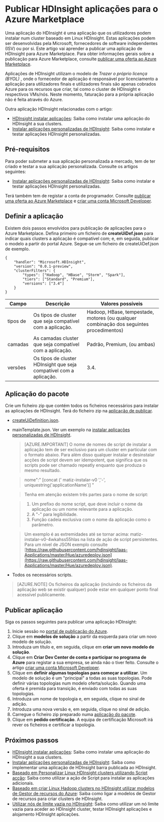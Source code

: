 <properties
    pageTitle="Publicar aplicações HDInsight | Microsoft Azure"
    description="Saiba como criar e publicar aplicações HDInsight."
    services="hdinsight"
    documentationCenter=""
    authors="mumian"
    manager="jhubbard"
    editor="cgronlun"
    tags="azure-portal"/>

<tags
    ms.service="hdinsight"
    ms.devlang="na"
    ms.topic="hero-article"
    ms.tgt_pltfrm="na"
    ms.workload="big-data"
    ms.date="10/18/2016"
    ms.author="jgao"/>

# <a name="publish-hdinsight-applications-into-the-azure-marketplace"></a>Publicar HDInsight aplicações para o Azure Marketplace

Uma aplicação do HDInsight é uma aplicação que os utilizadores podem instalar num cluster baseado em Linux HDInsight. Estas aplicações podem ser desenvolvidas pela Microsoft, fornecedores de software independentes (ISV) ou por si. Este artigo vai aprender a publicar uma aplicação de HDInsight para Azure Marketplace.  Para obter informações gerais sobre a publicação para Azure Marketplace, consulte [publicar uma oferta ao Azure Marketplace](../marketplace-publishing/marketplace-publishing-getting-started.md).

Aplicações de HDInsight utilizam o modelo de *Trazer o próprio licença (BYOL)* , onde o fornecedor de aplicação é responsável por licenciamento a aplicação para utilizadores finais e utilizadores finais são apenas cobrados Azure para os recursos que criar, tal como o cluster de HDInsight e respectivos VMs/nós. Neste momento, faturação para a própria aplicação não é feita através do Azure.

Outra aplicação HDInsight relacionadas com o artigo:

- [HDInsight instalar aplicações](hdinsight-apps-install-applications.md): Saiba como instalar uma aplicação do HDInsight a sua clusters.
- [Instalar aplicações personalizadas de HDInsight](hdinsight-apps-install-custom-applications.md): Saiba como instalar e testar aplicações HDInsight personalizadas.

 
## <a name="prerequisites"></a>Pré-requisitos

Para poder submeter a sua aplicação personalizada a mercado, tem de ter criado e testar a sua aplicação personalizada. Consulte os artigos seguintes:

- [Instalar aplicações personalizadas de HDInsight](hdinsight-apps-install-custom-applications.md): Saiba como instalar e testar aplicações HDInsight personalizadas.

Terá também tem de registar a conta de programador. Consulte [publicar uma oferta ao Azure Marketplace](../marketplace-publishing/marketplace-publishing-getting-started.md) e [criar uma conta Microsoft Developer](../marketplace-publishing/marketplace-publishing-accounts-creation-registration.md).

## <a name="define-application"></a>Definir a aplicação

Existem dois passos envolvidos para publicação de aplicações para o Azure Marketplace.  Defina primeiro um ficheiro de **createUiDef.json** para indicar quais clusters a aplicação é compatível com; e, em seguida, publicar o modelo a partir do portal Azure. Segue-se um ficheiro de createUiDef.json de exemplo.

    {
        "handler": "Microsoft.HDInsight",
        "version": "0.0.1-preview",
        "clusterFilters": {
            "types": ["Hadoop", "HBase", "Storm", "Spark"],
            "tiers": ["Standard", "Premium"],
            "versions": ["3.4"]
        }
    }


|Campo  | Descrição   | Valores possíveis|
|-------|---------------|----------------|
|tipos de  | Os tipos de cluster que seja compatível com a aplicação.    |Hadoop, HBase, tempestade, motores (ou qualquer combinação dos seguintes procedimentos)|
|camadas  | As camadas cluster que seja compatível com a aplicação.    |Padrão, Premium, (ou ambas)|
|versões|  Os tipos de cluster HDInsight que seja compatível com a aplicação.    |3.4.|

## <a name="package-application"></a>Aplicação do pacote

Crie um ficheiro zip que contém todos os ficheiros necessários para instalar as aplicações de HDInsight. Terá do ficheiro zip na [aplicação de publicar](#publish-application).

- [createUiDefinition.json](#define-application).
- mainTemplate.json. Ver um exemplo na [instalar aplicações personalizadas de HDInsight](hdinsight-apps-install-custom-applications.md).

    >[AZURE.IMPORTANT] O nome de nomes de script de instalar a aplicação tem de ser exclusivo para um cluster em particular com o formato abaixo. Para além disso qualquer instalar e desinstalar acções de script devem ser idempotent, que significa que os scripts pode ser chamado repeatly enquanto que produza o mesmo resultado.
    
    >   nome":" [concat (' matiz-instalar-v0 ','-', uniquestring('applicationName')] "
        
    >Tenha em atenção existem três partes para o nome de script:
        
    >   1. Um prefixo do nome script, que deve incluir o nome da aplicação ou um nome relevante para a aplicação.
    >   2. A "-" para legibilidade.
    >   3. Função cadeia exclusiva com o nome da aplicação como o parâmetro.

    >   Um exemplo é as extremidades até se tornar acima: matiz-instalar-v0-4wkahss55hlas na lista de ação de script persistentes. Para um nível de JSON exemplo consulte [https://raw.githubusercontent.com/hdinsight/Iaas-Applications/master/Hue/azuredeploy.json](https://raw.githubusercontent.com/hdinsight/Iaas-Applications/master/Hue/azuredeploy.json).

- Todos os necessários scripts.

> [AZURE.NOTE] Os ficheiros da aplicação (incluindo os ficheiros da aplicação web se existir qualquer) pode estar em qualquer ponto final acessível publicamente.

## <a name="publish-application"></a>Publicar aplicação

Siga os passos seguintes para publicar uma aplicação HDInsight:

1. Inicie sessão no [portal de publicação do Azure](https://publish.windowsazure.com/).
2. Clique em **modelos de solução** a partir da esquerda para criar um novo modelo de solução.
3. Introduza um título e, em seguida, clique em **criar um novo modelo de solução**.
3. Clique em **Criar Dev Center de conta e participar no programa de Azure** para registar a sua empresa, se ainda não o tiver feito.  Consulte o artigo [criar uma conta Microsoft Developer](../marketplace-publishing/marketplace-publishing-accounts-creation-registration.md).
4. Clique em **definir algumas topologias para começar a utilizar**. Um modelo de solução é um "principal" a todas as suas topologias. Pode definir várias topologias num modelo oferta/solução. Quando uma oferta é premida para transição, é enviado com todas as suas topologias. 
4. Introduza um nome de topologia e, em seguida, clique no sinal de adição.
5. Introduza uma nova versão e, em seguida, clique no sinal de adição.
6. Carregue o ficheiro zip preparado numa [aplicação do pacote](#package-application).  
7. Clique em **pedido certificação**. A equipa de certificação Microsoft irá rever os ficheiros e certificar a topologia.

## <a name="next-steps"></a>Próximos passos

- [HDInsight instalar aplicações](hdinsight-apps-install-applications.md): Saiba como instalar uma aplicação do HDInsight a sua clusters.
- [Instalar aplicações personalizadas de HDInsight](hdinsight-apps-install-custom-applications.md): Saiba como implementar uma aplicação de HDInsight barra publicada ao HDInsight.
- [Baseado em Personalizar Linux HDInsight clusters utilizando Script acção](hdinsight-hadoop-customize-cluster-linux.md): Saiba como utilizar a ação de Script para instalar as aplicações adicionais.
- [Baseado em criar Linux Hadoop clusters no HDInsight utilizar modelos de Gestor de recursos do Azure](hdinsight-hadoop-create-linux-clusters-arm-templates.md): Saiba como ligar a modelos de Gestor de recursos para criar clusters de HDInsight.
- [Utilizar nós de limite vazia no HDInsight](hdinsight-apps-use-edge-node.md): Saiba como utilizar um nó limite vazia para aceder ao HDInsight cluster, testar HDInsight aplicações e alojamento HDInsight aplicações.

